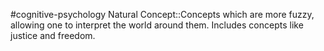 #cognitive-psychology 
Natural Concept::Concepts which are more fuzzy, allowing one to interpret the world around them. Includes concepts like justice and freedom.
<!--SR:!2024-04-16,7,250-->